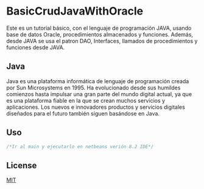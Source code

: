 # BasicCrudJavaWithOracle

Este es un tutorial básico, con el lenguaje de programación JAVA, usando base de datos Oracle, procedimientos almacenados y funciones. Además, desde JAVA se usa
el patron DAO, Interfaces, llamados de procedimientos y funciones desde JAVA.

## Java
Java es una plataforma informática de lenguaje de programación creada por Sun Microsystems en 1995. Ha evolucionado desde sus humildes comienzos hasta 
impulsar una gran parte del mundo digital actual, ya que es una plataforma fiable en la que se crean muchos servicios y aplicaciones. Los nuevos e innovadores 
productos y servicios digitales diseñados para el futuro también siguen basándose en Java.

## Uso
```java
/*Ir al main y ejecutarlo en netbeans verión 8.2 IDE*/
```

## License
[MIT]()
